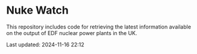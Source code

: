 # Nuke Watch

This repository includes code for retrieving the latest information available on the output of EDF nuclear power plants in the UK.

Last updated: 2024-11-16 22:12
